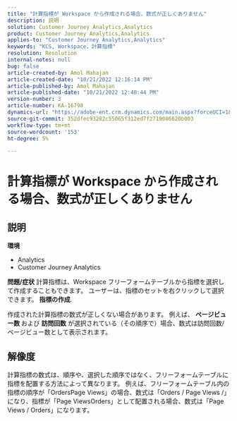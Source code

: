 ```yaml
---
title: "計算指標が Workspace から作成される場合、数式が正しくありません"
description: 説明
solution: Customer Journey Analytics,Analytics
product: Customer Journey Analytics,Analytics
applies-to: "Customer Journey Analytics,Analytics"
keywords: "KCS, Workspace，計算指標"
resolution: Resolution
internal-notes: null
bug: false
article-created-by: Amol Mahajan
article-created-date: "10/21/2022 12:16:14 PM"
article-published-by: Amol Mahajan
article-published-date: "10/21/2022 12:40:44 PM"
version-number: 3
article-number: KA-16798
dynamics-url: "https://adobe-ent.crm.dynamics.com/main.aspx?forceUCI=1&pagetype=entityrecord&etn=knowledgearticle&id=91d2a522-3a51-ed11-bba2-0022480869de"
source-git-commit: 352dfec93282c55065f312ed7f2719086620b003
workflow-type: tm+mt
source-wordcount: '153'
ht-degree: 5%

---
```


# 計算指標が Workspace から作成される場合、数式が正しくありません

## 説明

<b>環境</b>
- Analytics
- Customer Journey Analytics

<b>問題/症状</b>
計算指標は、Workspace フリーフォームテーブルから指標を選択して作成することもできます。 ユーザーは、指標のセットを右クリックして選択できます。 <b>指標の作成</b>.

作成された計算指標の数式が正しくない場合があります。 例えば、 <b>ページビュー数 </b>および <b>訪問回数</b> が選択されている（その順序で）場合、数式は訪問回数/ページビュー数として表示されます。


## 解像度


計算指標の数式は、順序や、選択した順序ではなく、フリーフォームテーブルに指標を配置する方法によって異なります。 例えば、フリーフォームテーブル内の指標の順序が「OrdersPage Views」の場合、数式は「Orders / Page Views /」になり、指標が「Page ViewsOrders」として配置される場合、数式は「Page Views / Orders」になります。

